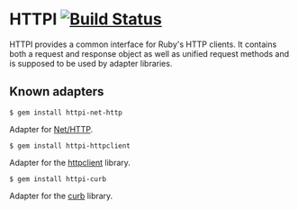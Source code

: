 HTTPI [![Build Status](http://travis-ci.org/rubiii/httpi.png)](http://travis-ci.org/rubiii/httpi)
=====

HTTPI provides a common interface for Ruby's HTTP clients. It contains both
a request and response object as well as unified request methods and is supposed
to be used by adapter libraries.


Known adapters
--------------

```
$ gem install httpi-net-http
```

Adapter for [Net/HTTP](http://www.ruby-doc.org/stdlib/libdoc/net/http/rdoc/index.html).

```
$ gem install httpi-httpclient
```

Adapter for the [httpclient](https://rubygems.org/gems/httpclient) library.

```
$ gem install httpi-curb
```

Adapter for the [curb](https://rubygems.org/gems/curb) library.
